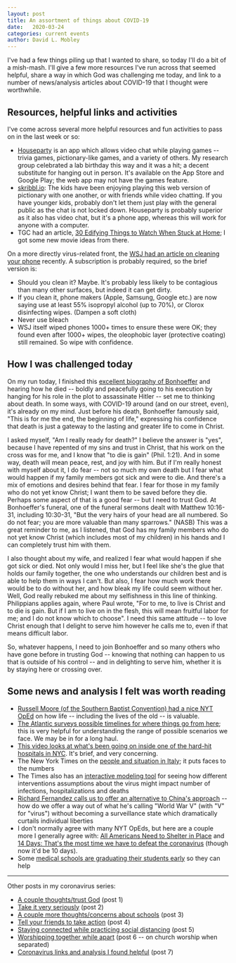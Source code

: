 ```yaml
---
layout: post
title: An assortment of things about COVID-19
date:   2020-03-24
categories: current events
author: David L. Mobley
---
```


I've had a few things piling up that I wanted to share, so today I'll do a bit of a mish-mash. I'll give a few more resources I've run across that seemed helpful, share a way in which God was challenging me today, and link to a number of news/analysis articles about COVID-19 that I thought were worthwhile.

## Resources, helpful links and activities

I've come across several more helpful resources and fun activities to pass on in the last week or so:
- [Houseparty](https://www.houseparty.com/) is an app which allows video chat while playing games -- trivia games, pictionary-like games, and a variety of others. My research group celebrated a lab birthday this way and it was a hit; a decent substitute for hanging out in person. It's available on the App Store and Google Play; the web app may not have the games feature.
- [skribbl.io](https://skribbl.io/): The kids have been enjoying playing this web version of pictionary with one another, or with friends while video chatting. If you have younger kids, probably don't let them just play with the general public as the chat is not locked down. Houseparty is probably superior as it also has video chat, but it's a phone app, whereas this will work for anyone with a computer.
- TGC had an article, [30 Edifying Things to Watch When Stuck at Home](https://www.thegospelcoalition.org/article/30-edifying-things-watch-stuck-at-home/); I got some new movie ideas from there.

On a more directly virus-related front, the [WSJ had an article on cleaning your phone](https://www.wsj.com/articles/should-you-clean-your-phone-to-combat-coronavirus-definitely-maybe-11584018237?mod=e2fb) recently. A subscription is probably required, so the brief version is:
- Should you clean it? Maybe. It's probably less likely to be contagious than many other surfaces, but indeed it can get dirty.
- If you clean it, phone makers (Apple, Samsung, Google etc.) are now saying use at least 55% isopropyl alcohol (up to 70%), or Clorox disinfecting wipes. (Dampen a soft cloth)
- Never use bleach
- WSJ itself wiped phones 1000+ times to ensure these were OK; they found even after 1000+ wipes, the oleophobic layer (protective coating) still remained. So wipe with confidence.

## How I was challenged today

On my run today, I finished this [excellent biography of Bonhoeffer](https://amzn.to/33PWgYx) and hearing how he died -- boldly and peacefully going to his execution by hanging for his role in the plot to assassinate Hitler -- set me to thinking about death. In some ways, with COVID-19 around (and on our street, even), it's already on my mind. Just before his death, Bonhoeffer famously said, "This is for me the end, the beginning of life," expressing his confidence that death is just a gateway to the lasting and greater life to come in Christ.

I asked myself, "Am I really ready for death?" I believe the answer is "yes", because I have repented of my sins and trust in Christ, that his work on the cross was for me, and I know that "to die is gain" (Phil. 1:21). And in some way, death will mean peace, rest, and joy with him. But if I'm really honest with myself about it, I do fear -- not so much my own death but I fear what would happen if my family members got sick and were to die. And there's a mix of emotions and desires behind that fear. I fear for those in my family who do not yet know Christ; I want them to be saved before they die. Perhaps some aspect of that is a good fear -- but I need to trust God. At Bonhoeffer's funeral, one of the funeral sermons dealt with Matthew 10:16-31, including 10:30-31, "But the very hairs of your head are all numbered. So do not fear; you are more valuable than many sparrows." (NASB) This was a great reminder to me, as I listened, that God has my family members who do not yet know Christ (which includes most of my children) in his hands and I can completely trust him with them.

I also thought about my wife, and realized I fear what would happen if she got sick or died. Not only would I miss her, but I feel like she's the glue that holds our family together, the one who understands our children best and is able to help them in ways I can't. But also, I fear how much work there would be to do without her, and how bleak my life could seem without her. Well, God really rebuked me about my selfishness in this line of thinking. Philippians applies again, where Paul wrote, "For to me, to live is Christ and to die is gain. But if I am to live on in the flesh, this will mean fruitful labor for me; and I do not know which to choose". I need this same attitude -- to love Christ enough that I delight to serve him however he calls me to, even if that means difficult labor.

So, whatever happens, I need to join Bonhoeffer and so many others who have gone before in trusting God -- knowing that nothing can happen to us that is outside of his control -- and in delighting to serve him, whether it is by staying here or crossing over.

## Some news and analysis I felt was worth reading

- [Russell Moore (of the Southern Baptist Convention) had a nice NYT OpEd](https://www.nytimes.com/2020/03/26/opinion/coronavirus-elderly-vulnerable-religion.html?action=click&module=Opinion&pgtype=Homepage) on how life -- including the lives of the old -- is valuable.
- [The Atlantic surveys possible timelines for where things go from here](https://www.theatlantic.com/family/archive/2020/03/coronavirus-social-distancing-over-back-to-normal/608752/); this is very helpful for understanding the range of possible scenarios we face. We may be in for a long haul.
- [This video looks at what's been going on inside one of the hard-hit hospitals in NYC](https://www.nytimes.com/video/players/offsite/index.html?videoId=100000007052136). It's brief, and very concerning.
- The New York Times on the [people and situation in Italy](https://www.nytimes.com/interactive/2020/03/27/world/europe/coronavirus-italy-bergamo.html?action=click&module=Spotlight&pgtype=Homepage); it puts faces to the numbers
- The Times also has an [interactive modeling tool](https://www.nytimes.com/interactive/2020/03/25/opinion/coronavirus-trump-reopen-america.html?action=click&module=Top%20Stories&pgtype=Homepage) for seeing how different interventions assumptions about the virus might impact number of infections, hospitalizations and deaths
- [Richard Fernandez calls us to offer an alternative to China's approach](https://pjmedia.com/richardfernandez/world-war-v/) -- how do we offer a way out of what he's calling "World War V" (with "V" for "virus") without becoming a surveillance state which dramatically curtails individual liberties
- I don't normally agree with many NYT OpEds, but here are a couple more I generally agree with: [All Americans Need to Shelter in Place](https://www.nytimes.com/2020/03/24/opinion/coronavirus-trump-lockdown.html?action=click&module=Opinion&pgtype=Homepage) and [14 Days: That's the most time we have to defeat the coronavirus](https://www.nytimes.com/2020/03/23/opinion/contributors/us-coronavirus-response.html?action=click&module=Opinion&pgtype=Homepage) (though now it'd be 10 days).
- Some [medical schools are graduating their students early](https://twitter.com/Brief_19/status/1243228684682768386) so they can help


---

Other posts in my coronavirus series:
- [A couple thoughts/trust God](https://heisfaithful.github.io/current/events/2020/02/27/coronavirus.html) (post 1)
- [Take it very seriously](https://heisfaithful.github.io/current/events/2020/03/11/coronavirus2.html) (post 2)
- [A couple more thoughts/concerns about schools](https://heisfaithful.github.io/current/events/2020/03/12/coronavirus3.html) (post 3)
- [Tell your friends to take action](https://heisfaithful.github.io/current/events/2020/03/15/coronavirus4.html) (post 4)
- [Staying connected while practicing social distancing](https://heisfaithful.github.io/current/events/2020/03/15/coronavirus5.html) (post 5)
- [Worshipping together while apart](https://heisfaithful.github.io/church/2020/03/22/coronavirus6.html) (post 6 -- on church worship when separated)
- [Coronavirus links and analysis I found helpful](https://heisfaithful.github.io/current/events/2020/03/24/coronavirus7.html) (post 7)
